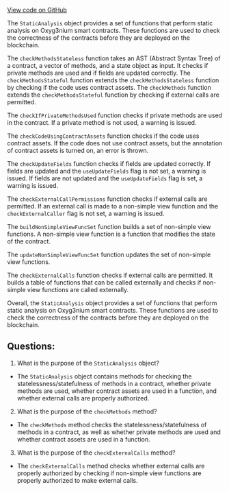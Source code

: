 [View code on GitHub](https://github.com/alephium/alephium/ralph/src/main/scala/org/alephium/ralph/StaticAnalysis.scala)

The `StaticAnalysis` object provides a set of functions that perform static analysis on Oxyg3nium smart contracts. These functions are used to check the correctness of the contracts before they are deployed on the blockchain. 

The `checkMethodsStateless` function takes an AST (Abstract Syntax Tree) of a contract, a vector of methods, and a state object as input. It checks if private methods are used and if fields are updated correctly. The `checkMethodsStateful` function extends the `checkMethodsStateless` function by checking if the code uses contract assets. The `checkMethods` function extends the `checkMethodsStateful` function by checking if external calls are permitted. 

The `checkIfPrivateMethodsUsed` function checks if private methods are used in the contract. If a private method is not used, a warning is issued. 

The `checkCodeUsingContractAssets` function checks if the code uses contract assets. If the code does not use contract assets, but the annotation of contract assets is turned on, an error is thrown. 

The `checkUpdateFields` function checks if fields are updated correctly. If fields are updated and the `useUpdateFields` flag is not set, a warning is issued. If fields are not updated and the `useUpdateFields` flag is set, a warning is issued. 

The `checkExternalCallPermissions` function checks if external calls are permitted. If an external call is made to a non-simple view function and the `checkExternalCaller` flag is not set, a warning is issued. 

The `buildNonSimpleViewFuncSet` function builds a set of non-simple view functions. A non-simple view function is a function that modifies the state of the contract. 

The `updateNonSimpleViewFuncSet` function updates the set of non-simple view functions. 

The `checkExternalCalls` function checks if external calls are permitted. It builds a table of functions that can be called externally and checks if non-simple view functions are called externally. 

Overall, the `StaticAnalysis` object provides a set of functions that perform static analysis on Oxyg3nium smart contracts. These functions are used to check the correctness of the contracts before they are deployed on the blockchain.
## Questions: 
 1. What is the purpose of the `StaticAnalysis` object?
- The `StaticAnalysis` object contains methods for checking the statelessness/statefulness of methods in a contract, whether private methods are used, whether contract assets are used in a function, and whether external calls are properly authorized.

2. What is the purpose of the `checkMethods` method?
- The `checkMethods` method checks the statelessness/statefulness of methods in a contract, as well as whether private methods are used and whether contract assets are used in a function.

3. What is the purpose of the `checkExternalCalls` method?
- The `checkExternalCalls` method checks whether external calls are properly authorized by checking if non-simple view functions are properly authorized to make external calls.